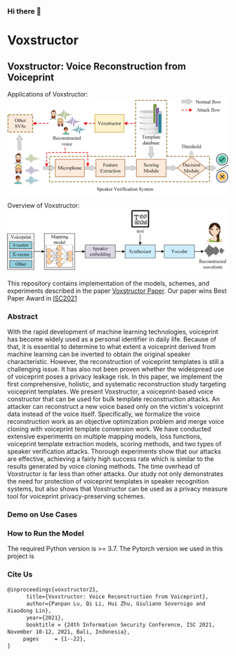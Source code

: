 ### Hi there 👋

<!--
**voxstructor/voxstructor** is a ✨ _special_ ✨ repository because its `README.md` (this file) appears on your GitHub profile.

Here are some ideas to get you started:

- 🔭 I’m currently working on ...
- 🌱 I’m currently learning ...
- 👯 I’m looking to collaborate on ...
- 🤔 I’m looking for help with ...
- 💬 Ask me about ...
- 📫 How to reach me: ...
- 😄 Pronouns: ...
- ⚡ Fun fact: ...
-->
# Voxstructor
## Voxstructor: Voice Reconstruction from Voiceprint
Applications of Voxstructor:
![Applications of Voxstructor](images/overview.jpg)

Overview of Voxstructor:
![Overview of Voxstructor](images/voxstructor.jpg)

This repository contains implementation of the models, schemes, and experiments described in the paper [Voxstructor Paper](Voxstructor_ISC21_paper.pdf).
Our paper wins Best Paper Award in [ISC2021](https://isc2021.petra.ac.id/)
### Abstract

With the rapid development of machine learning technologies, voiceprint has become widely used as a personal identifier in daily life. 
Because of that, it is essential to determine to what extent a voiceprint derived from machine learning can be inverted to obtain the original speaker characteristic. However, the reconstruction of voiceprint templates is still a challenging issue. It has also not been proven whether the widespread use of voiceprint poses a privacy leakage risk. 
In this paper, we implement the first comprehensive, holistic, and systematic reconstruction study targeting voiceprint templates. We present Voxstructor, a voiceprint-based voice constructor that can be used for bulk template reconstruction attacks. An attacker can reconstruct a new voice based only on the victim's voiceprint data instead of the voice itself. Specifically, we formalize the voice reconstruction work as an objective optimization problem and merge voice cloning with voiceprint template conversion work. 
We have conducted extensive experiments on multiple mapping models, loss functions, voiceprint template extraction models, scoring methods, and two types of speaker verification attacks. Thorough experiments show that our attacks are effective, achieving a fairly high success rate which is similar to the results generated by voice cloning methods. The time overhead of Voxstructor is far less than other attacks. 
Our study not only demonstrates the need for protection of voiceprint templates in speaker recognition systems, but also shows that Voxstructor can be used as a privacy measure tool for voiceprint privacy-preserving schemes.


### Demo on Use Cases



### How to Run the Model

The required Python version is >= 3.7.
The Pytorch version we used in this project is 

### Cite Us

```
@inproceedings{voxstructor21,
      title={Voxstructor: Voice Reconstruction from Voiceprint}, 
      author={Panpan Lu, Qi Li, Hui Zhu, Giuliano Sovernigo and Xiaodong Lin},
      year={2021},
      booktitle = {24th Information Security Conference, ISC 2021, November 10-12, 2021, Bali, Indonesia},
     pages     = {1--22},
}
```
